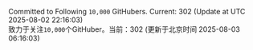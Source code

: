 Committed to Following `10,000` GitHubers. Current: <!-- FOLLOWING_COUNT -->302<!-- FOLLOWING_COUNT --> (Update at UTC <!-- LAST_UPDATED -->2025-08-02 22:16:03<!-- LAST_UPDATED -->)<br>
致力于关注`10,000`个GitHuber。当前：<!-- FOLLOWING_COUNT -->302<!-- FOLLOWING_COUNT --> (更新于北京时间 <!-- LAST_UPDATED_CST -->2025-08-03 06:16:03<!-- LAST_UPDATED_CST -->)
